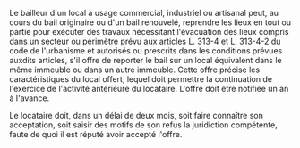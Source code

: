  
Le bailleur d'un local à usage commercial, industriel ou artisanal peut, au cours du bail originaire ou d'un bail renouvelé, reprendre les lieux en tout ou partie pour exécuter des travaux nécessitant l'évacuation des lieux compris dans un secteur ou périmètre prévu aux articles L. 313-4 et L. 313-4-2 du code de l'urbanisme et autorisés ou prescrits dans les conditions prévues auxdits articles, s'il offre de reporter le bail sur un local équivalent dans le même immeuble ou dans un autre immeuble. Cette offre précise les caractéristiques du local offert, lequel doit permettre la continuation de l'exercice de l'activité antérieure du locataire. L'offre doit être notifiée un an à l'avance.   

  
Le locataire doit, dans un délai de deux mois, soit faire connaître son acceptation, soit saisir des motifs de son refus la juridiction compétente, faute de quoi il est réputé avoir accepté l'offre.  
